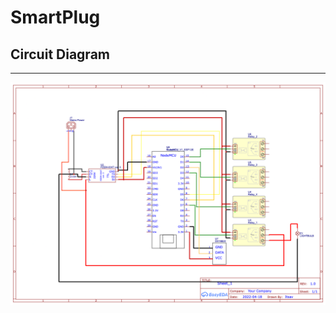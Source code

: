 # SmartPlug
## Circuit Diagram
----
![Image](https://github.com/juzkiddin/SmartPlug/blob/main/Schematic_Smart%20Plug_2022-04-18.png)
